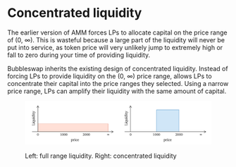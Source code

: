 # Concentrated liquidity

The earlier version of AMM forces LPs to allocate capital on the price range of (0, ∞). This is wasteful because a large part of the liquidity will never be put into service, as token price will very unlikely jump to extremely high or fall to zero during your time of providing liquidity.

Bubbleswap inherits the existing design of concentrated liquidity. Instead of forcing LPs to provide liquidity on the (0, ∞) price range, allows LPs to concentrate their capital into the price ranges they selected. Using a narrow price range, LPs can amplify their liquidity with the same amount of capital.

<figure><img src="../.gitbook/assets/liquidity (1).png" alt=""><figcaption><p>Left: full range liquidity.       Right: concentrated liquidity</p></figcaption></figure>
